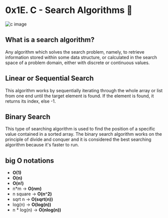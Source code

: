 # **0x1E. C - Search Algorithms** :notebook_with_decorative_cover:
![c image](https://upload.wikimedia.org/wikipedia/commons/7/7d/Hash_table_3_1_1_0_1_0_0_SP.svg)

## What is a search algorithm?
Any algorithm which solves the search problem, namely, to retrieve information stored within some data structure, or calculated in the search space of a problem domain, either with discrete or continuous values.

## Linear or Sequential Search
This algorithm works by sequentially iterating through the whole array or list from one end until the target element is found. If the element is found, it returns its index, else -1.

## Binary Search
This type of searching algorithm is used to find the position of a specific value contained in a sorted array. The binary search algorithm works on the principle of divide and conquer and it is considered the best searching algorithm because it's faster to run.

## big O notations
* **O(1)**
* **O(n)**
* **O(n!)**
* n*m -> **O(nm)**
* n square -> **O(n^2)**
* sqrt n -> **O(sqrt(n))**
* log(n) -> **O(log(n))**
* n * log(n) -> **O(nlog(n))**

